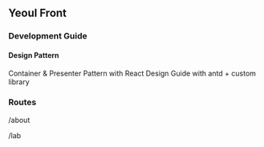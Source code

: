 ## Yeoul Front

### Development Guide

#### Design Pattern

Container & Presenter Pattern with React
Design Guide with antd + custom library

### Routes

/about

/lab





